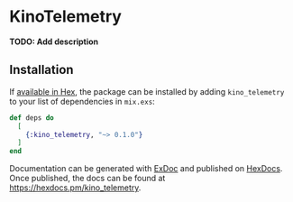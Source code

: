 # KinoTelemetry

**TODO: Add description**

## Installation

If [available in Hex](https://hex.pm/docs/publish), the package can be installed
by adding `kino_telemetry` to your list of dependencies in `mix.exs`:

```elixir
def deps do
  [
    {:kino_telemetry, "~> 0.1.0"}
  ]
end
```

Documentation can be generated with [ExDoc](https://github.com/elixir-lang/ex_doc)
and published on [HexDocs](https://hexdocs.pm). Once published, the docs can
be found at <https://hexdocs.pm/kino_telemetry>.

